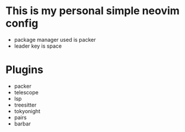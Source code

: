 # This is my personal simple neovim config
* package manager used is packer
* leader key is space
# Plugins
* packer
* telescope
* lsp
* treesitter
* tokyonight
* pairs
* barbar
